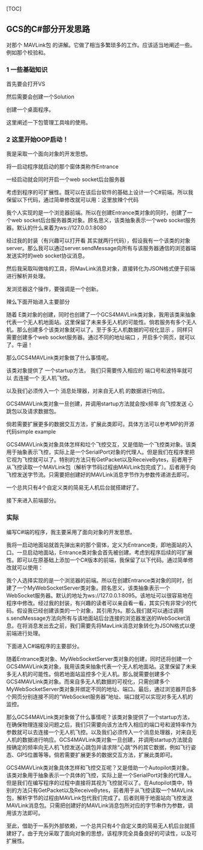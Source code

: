 [TOC]

## GCS的C#部分开发思路

对那个 MAVLink包 的讲解。它做了相当多繁琐多的工作。应该适当地阐述一些。例如那个校验和。

### 1 一些基础知识

首先要会打开VS

然后需要会创建一个Solution

创建一个桌面程序。

这里阐述一下包管理工具啥的使用。

### 2 这里开始OOP启动！

我是采取一个面向对象的开发思想。

将一启动程序就启动的那个窗体类称作Entrance

一经启动就会同时开启一个web socket后台服务器

考虑到程序的可扩展性。既可以在该后台软件的基础上设计一个C#前端。所以我保留以下代码，通过简单修改就可以用：这里放辣个代码

我个人实现的是一个浏览器前端。所以在创建Entrance类对象的同时，创建了一个web socket后台服务器类对象。顾名思义，该类抽象表示一个web socket服务器。默认的什么来着为ws://127.0.0.1:8080

经过我的封装（有兴趣可以打开看 其实就两行代码），假设我有一个该类的对象server。那么我可以通过server.sendMessage向所有与该服务器通信的浏览器端发送实时的web socket协议消息。

然后我采取叫做啥的工具，将MavLink消息对象，直接转化为JSON格式便于前端进行解析并处理。

发浏览器这个操作，要强调是一个创新。



辣么下面开始进入主要部分

随着 E类对象的创建，同时也创建了一个GCS4MAVLink类对象，我用该类来抽象代表一个无人机地面站。这里保留了未来多无人机的可能性。倘若服务有多个无人机。那么创建多个该类对象就可以了。至于多无人机数据的可视化显示 。同样只需要创建多个web socket服务器。通过不同的地址端口 ，开启多个网页，就可以了。牛逼！



那么GCS4MAVLink类对象做了什么事情呢。

该类对象提供了 一个startup方法， 我们只需要传入相应的 端口号和波特率就可以 去连接一个 无人机飞控。

以及我们必须传入一个 消息处理器，对来自无人机 的数据进行响应。

GCS4MAVLink类对象一旦创建，并调用startup方法就会按x频率 向飞控发送 心跳包以及请求数据包。

倘若需要扩展更多的数据交互方法，扩展此类即可。具体方法可以参考MP的开源代码simple example



GCS4MAVLink类对象具体怎样和垃个飞控交互，又是借助一个飞控类对象。该类用于抽象表示飞控，实际上是一个SerialPort对象的代理人。但是我们在程序里把它视为飞控就可以了。特别的方法只有GetPacket以及ReceiveBytes，前者用于从飞控读取一个MAVLink包（解析字节码过程由MAVLink包完成了）。后者用于向飞控发送字节流。只需要把创建好的MAVLink消息字节作为参数传递进去即可。



一个总共只有4个自定义类的简易无人机后台就搭建好了。

接下来进入前端部分。



### 实际

编写C#端的程序，我主要采用了面向对象的开发思想。

我将一启动地面站就首先弹出来的那个窗体，定义为Entrance类，即地面站的入口。一旦启动地面站，Entrance类对象会首先被创建。考虑到程序后续的可扩展性。即可以在原基础上添加一个C#版本的前端，我保留了以下代码。通过简单修改就可以使用：

我个人选择实现的是一个浏览器的前端。所以在创建Entrance类对象的同时，创建了一个MyWebSocketServer类对象。顾名思义，该类抽象表示一个WebSocket服务器。默认的地址为ws://127.0.0.1:8095。该地址可以很容易地在程序中修改。经过我的封装，有兴趣的读者可以亲自看一看，其实只有非常少的代码。假设我已经创建该类的一个对象，其引用为s。那么我们就可以通过调用s.sendMessage方法向所有与该地面站后台连接的浏览器发送的WebSocket消息。在将消息发出去之前，我们需要先将MavLink消息对象转化为JSON格式以便前端进行处理。

下面进入C#端程序的主要部分。

随着Entrance类对象、MyWebSocketServer类对象的创建，同时还将创建一个GCS4MAVLink类对象，我用该类来抽象代表一个无人机地面站。这里保留了未来多无人机的可能性。倘若地面站监控多个无人机。那么就需要创建多个GCS4MAVLink类对象。而来自多无人机数据的可视化，只需创建多个MyWebSocketServer类对象并绑定不同的地址、端口。最后，通过浏览器开启多个网页分别连接不同的“WebSocket服务器”地址、端口就可以实现对多无人机的监控。

那么GCS4MAVLink类对象做了什么事情呢？该类对象提供了一个startup方法，在确保物理连接没问题之后，我们只需要向该方法传入相应的端口号和波特率作为参数就可以去连接一个无人机飞控。以及我们必须传入一个消息处理器，对来自无人机的数据进行响应。GCS4MAVLink类对象一旦创建，并调用startup方法就会按确定的频率向无人机飞控发送心跳包并请求除“心跳”外的其它数据，例如飞行姿态、GPS位置等等。倘若需要扩展更多的数据交互方法，扩展此类即可。

GCS4MAVLink类对象具体怎样和飞控交互呢？又是借助一个Autopilot类对象。该类对象用于抽象表示一个具体的飞控，实际上是一个SerialPort对象的代理人。但是我们在编写程序的过程中直接将其视为飞控就可以了。在Autopilot类中，特别的方法只有GetPacket以及ReceiveBytes，前者用于从飞控读取一个MAVLink包，解析字节的过程由MAVLink包代我们完成了。后者则用于地面站向飞控发送MAVLink消息包。只需把创建好的MAVLink消息包所对应的字节串作为参数，调用该方法即可。

至此，借助于一系列外部依赖，一个总共只有4个自定义类的简易无人机后台就搭建好了。由于充分采取了面向对象的思想，该程序完全具备良好的可读性，以及可扩展性。















